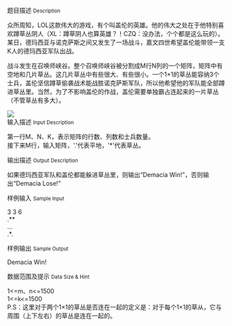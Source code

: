 <div class="panel panel-default">
<div class="area-title">
<span>
题目描述
<small>Description</small>
</span></div>
<div class="panel-body">

<p>众所周知，LOL这款伟大的游戏，有个叫盖伦的英雄。他的伟大之处在于他特别喜欢蹲草丛阴人（XL：蹲草阴人也算英雄？！CZQ：没办法，个个都是这么玩的）。某日，德玛西亚与诺克萨斯之间又发生了一场战斗，嘉文四世希望盖伦能带领一支K人的德玛西亚军队出战。</p>
<p>战斗发生在召唤师峡谷。整个召唤师峡谷被分割成M行N列的一个矩阵，矩阵中有空地和几片草丛。这几片草丛中有些很大、有些很小。一个1×1的草丛能容纳3个士兵，盖伦坚信蹲草偷袭战术能战胜诺克萨斯军队，所以他希望他的军队能全部蹲进草丛里。当然，为了不影响盖伦的作战，盖伦需要单独霸占连起来的一片草丛（不管草丛有多大）。</p>

<img src="/source/codevs/codevs-2801/img/aHR0cDovL2NvZGV2cy5jbi9tZWRpYS9pbWFnZS9wcm9ibGVtLzI4MDEuanBn.jpg" style="max-width:700px">

</div>
</div>

<div class="panel panel-default">
<div class="area-title">
<span>
输入描述
<small>Input Description</small>
</span></div>
<div class="panel-body">
<p>第一行M、N、K，表示矩阵的行数、列数和士兵数量。<br>接下来M行，输入矩阵，'.'代表平地，'*'代表草丛。</p>

</div>
</div>
<div  class="panel panel-default">
<div class="area-title">
<span>
输出描述
<small>Output Description</small>
</span></div>
<div class="panel-body">

<p>如果德玛西亚军队和盖伦都能躲进草丛里，则输出&ldquo;Demacia Win!&rdquo;，否则输出&ldquo;Demacia Lose!&rdquo;</p>

</div>
</div>


<div class="panel panel-default">
<div class="area-title">
<span>
样例输入
<small>Sample Input</small>
</span></div>
<div class="panel-body">
<p>3 3 6<br>.**<br>...<br>.*.</p>

</div>
</div>

<div class="panel panel-default">
<div class="area-title">
<span>
样例输出
<small>Sample Output</small>
</span></div>
<div class="panel-body">
<p>Demacia Win!</p>

</div>
</div>

<div class="panel panel-default">
<div class="area-title">
<span>
数据范围及提示
<small>Data Size & Hint</small>
</span></div>
<div class="panel-body">
<p>1&lt;=m、n&lt;=1500<br>1&lt;=k&lt;=1500<br>P.S：这里对于两个1×1的草丛是否连在一起的定义是：对于每个1×1的草从，它与周围（上下左右）的草丛是连在一起的。</p>
</div>
</div>